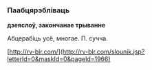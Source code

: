 ### Паабцярэбліваць
**дзеяслоў, закончанае трыванне**

Абцерабіць усё, многае. П. сучча.

<a rel="author">[http://rv-blr.com/](http://rv-blr.com/slounik.jsp?letterId=0&maskId=0&pageId=1966)</a>
